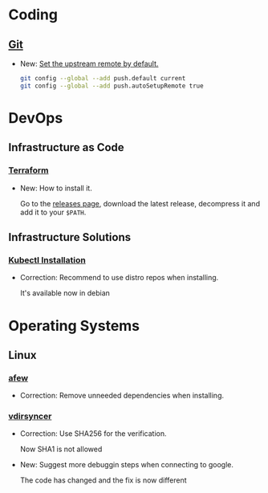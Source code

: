 # Coding

## [Git](git.md)

* New: [Set the upstream remote by default.](git.md#set-the-upstream-remote-by-default)

    ```bash
    git config --global --add push.default current
    git config --global --add push.autoSetupRemote true
    ```

# DevOps

## Infrastructure as Code

### [Terraform](terraform.md)

* New: How to install it.

    Go to the [releases page](https://github.com/hashicorp/terraform/releases), download the latest release, decompress it and add it to your `$PATH`.
    

## Infrastructure Solutions

### [Kubectl Installation](kubectl_installation.md)

* Correction: Recommend to use distro repos when installing.

    It's available now in debian
    

# Operating Systems

## Linux

### [afew](afew.md)

* Correction: Remove unneeded dependencies when installing.

### [vdirsyncer](vdirsyncer.md)

* Correction: Use SHA256 for the verification.

    Now SHA1 is not allowed

* New: Suggest more debuggin steps when connecting to google.

    The code has changed and the fix is now different